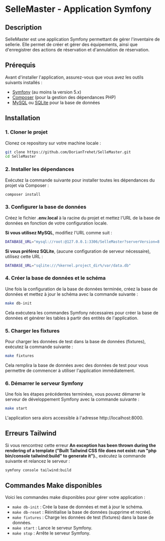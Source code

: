 # SelleMaster - Application Symfony

## Description

SelleMaster est une application Symfony permettant de gérer l'inventaire de sellerie. Elle permet de créer et gérer des équipements, ainsi que d'enregistrer des actions de réservation et d'annulation de réservation.

## Prérequis

Avant d'installer l'application, assurez-vous que vous avez les outils suivants installés :

- [Symfony](https://symfony.com/doc/current/setup.html) (au moins la version 5.x)
- [Composer](https://getcomposer.org/) (pour la gestion des dépendances PHP)
- [MySQL](https://www.mysql.com/) ou [SQLite](https://www.sqlite.org/) pour la base de données

## Installation

### 1. Cloner le projet

Clonez ce repository sur votre machine locale :

```bash
git clone https://github.com/DorianTrehet/SelleMaster.git
cd SelleMaster
```

### 2. Installer les dépendances

Exécutez la commande suivante pour installer toutes les dépendances du projet via Composer :

```bash
composer install
```

### 3. Configurer la base de données 

Créez le fichier **.env.local** à la racine du projet et mettez l'URL de la base de données en fonction de votre configuration locale.

**Si vous utilisez MySQL**, modifiez l'URL comme suit :

```bash
DATABASE_URL="mysql://root:@127.0.0.1:3306/SelleMaster?serverVersion=8.0.32&charset=utf8mb4"
```

**Si vous préférez SQLite**, (aucune configuration de serveur nécessaire), utilisez cette URL :

```bash
DATABASE_URL="sqlite:///%kernel.project_dir%/var/data.db"
```

### 4. Créer la base de données et le schéma

Une fois la configuration de la base de données terminée, créez la base de données et mettez à jour le schéma avec la commande suivante :

```bash
make db-init
```
Cela exécutera les commandes Symfony nécessaires pour créer la base de données et générer les tables à partir des entités de l'application.

### 5. Charger les fixtures

Pour charger les données de test dans la base de données (fixtures), exécutez la commande suivante :

```bash
make fixtures
```

Cela remplira la base de données avec des données de test pour vous permettre de commencer à utiliser l'application immédiatement.

### 6. Démarrer le serveur Symfony

Une fois les étapes précédentes terminées, vous pouvez démarrer le serveur de développement Symfony avec la commande suivante :

```bash
make start
```

L'application sera alors accessible à l'adresse http://localhost:8000.

## Erreurs Tailwind

Si vous rencontrez cette erreur **An exception has been thrown during the rendering of a template ("Built Tailwind CSS file does not exist: run "php bin/console tailwind:build" to generate it").**, exécutez la commande suivante et relancez le serveur :

```bash
symfony console tailwind:build
```

## Commandes Make disponibles
Voici les commandes make disponibles pour gérer votre application :

* ``` make db-init ``` : Crée la base de données et met à jour le schéma.
* ``` make db-reset ``` : Réinitialise la base de données (supprime et recrée).
* ``` make fixtures ``` : Charge les données de test (fixtures) dans la base de données.
* ``` make start ``` : Lance le serveur Symfony.
* ``` make stop ``` : Arrête le serveur Symfony.
